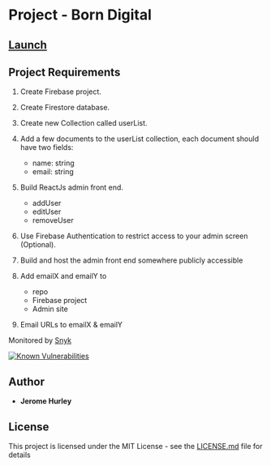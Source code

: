 # Project - Born Digital 
## [Launch](https://born-digital-tees.herokuapp.com/)

## Project Requirements
1. Create Firebase project.

2. Create Firestore database.

3. Create new Collection called userList.

4. Add a few documents to the userList collection, each document should have two fields:
    * name: string
    * email: string 
5. Build ReactJs admin front end.
    * addUser
    * editUser
    * removeUser

6. Use Firebase Authentication to restrict access to your admin screen (Optional).

7. Build and host the admin front end somewhere publicly accessible

8. Add emailX and emailY to
    * repo
    * Firebase project
    * Admin site

9. Email URLs to emailX & emailY

Monitored by [Snyk](https://snyk.io/package/npm/snyk)

[![Known Vulnerabilities](https://snyk.io/package/npm/snyk/badge.svg)](https://snyk.io/package/npm/snyk)


## Author
* **Jerome Hurley**

## License
This project is licensed under the MIT License - see the [LICENSE.md](LICENSE.md) file for details
